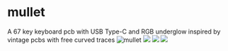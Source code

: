 # mullet
A 67 key keyboard pcb with USB Type-C and RGB underglow inspired by vintage pcbs with free curved traces
![mullet](https://i.imgur.com/EBOMbhH.jpg)
![](https://i.imgur.com/ZmFXTYM.png)
![](https://i.imgur.com/casjYy3.png)
![](https://i.imgur.com/YSbCy6V.png)
